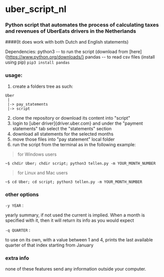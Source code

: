 # uber_script_nl
### Python script that automates the process of calculating taxes and revenues of UberEats drivers in the Netherlands

####(It does work with both Dutch and English statements)

Dependencies:
  python3 -- to run the script (download from [here]{https://www.python.org/downloads/}
    pandas -- to read csv files (install using pip)
    	`pip3 install pandas`

### usage:

  1. create a folders tree as such:

    Uber
     |
     |-> pay_statements
     |-> script

  2. clone the repository or download its content into "script"  
  3. login to [uber driver]{driver.uber.com} and under the "payment statements" tab select the "statements" section
  4. download all statements for the selected months
  5. move those files into "pay statement" local folder
  6. run the script from the terminal as in the following example:

  > for Windows users

  `~$ chdir Uber; chdir script; python3 tellen.py -m YOUR_MONTH_NUMBER`

  > for Linux and Mac users

  `~$ cd Uber; cd script; python3 tellen.py -m YOUR_MONTH_NUMBER`

### other options

`-y YEAR` :

yearly summary, if not used the current is implied. When a month is specified with it, then it will return its info as you would expect

`-q QUARTER` :

to use on its own, with a value between 1 and 4, prints the last available quarter of that index starting from January

### extra info

none of these features send any information outside your computer.
